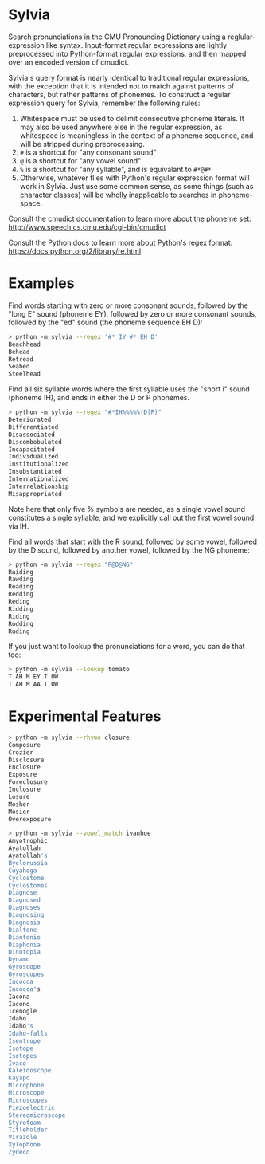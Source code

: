 # Sylvia

Search pronunciations in the CMU Pronouncing Dictionary using a reglular-expression like syntax. Input-format regular expressions are lightly preprocessed into Python-format regular expressions, and then mapped over an encoded version of cmudict.

Sylvia's query format is nearly identical to traditional regular expressions, with the exception that it is intended not to match against patterns of characters, but rather patterns of phonemes. To construct a regular expression query for Sylvia, remember the following rules:

1. Whitespace must be used to delimit consecutive phoneme literals. It may also be used anywhere else in the regular expression, as whitespace is meaningless in the context of a phoneme sequence, and will be stripped during preprocessing.
1. `#` is a shortcut for "any consonant sound"
1. `@` is a shortcut for "any vowel sound"
1. `%` is a shortcut for "any syllable", and is equivalant to `#*@#*`
1. Otherwise, whatever flies with Python's regular expression format will work in Sylvia. Just use some common sense, as some things (such as character classes) will be wholly inapplicable to searches in phoneme-space.

Consult the cmudict documentation to learn more about the phoneme set: http://www.speech.cs.cmu.edu/cgi-bin/cmudict 

Consult the Python docs to learn more about Python's regex format: https://docs.python.org/2/library/re.html

# Examples

Find words starting with zero or more consonant sounds, followed by the "long E" sound (phoneme EY), followed by zero or more consonant sounds, followed by the "ed" sound (the phoneme sequence EH D):

```bash
> python -m sylvia --regex '#* IY #* EH D'
Beachhead
Behead
Retread
Seabed
Steelhead
```
Find all six syllable words where the first syllable uses the "short i" sound (phoneme IH), and ends in either the D or P phonemes.

```bash
> python -m sylvia --regex "#*IH%%%%%(D|P)"
Deteriorated
Differentiated
Disassociated
Discombobulated
Incapacitated
Individualized
Institutionalized
Insubstantiated
Internationalized
Interrelationship
Misappropriated
```
Note here that only five % symbols are needed, as a single vowel sound constitutes a single syllable, and we explicitly call out the first vowel sound via IH.

Find all words that start with the R sound, followed by some vowel, followed by the D sound, followed by another vowel, followed by the NG phoneme:

```bash
> python -m sylvia --regex "R@D@NG"
Raiding
Rawding
Reading
Redding
Reding
Ridding
Riding
Rodding
Ruding
```
If you just want to lookup the pronunciations for a word, you can do that too:

```bash
> python -m sylvia --lookup tomato
T AH M EY T OW
T AH M AA T OW
```

# Experimental Features

```bash
> python -m sylvia --rhyme closure
Composure
Crozier
Disclosure
Enclosure
Exposure
Foreclosure
Inclosure
Losure
Mosher
Mosier
Overexposure
```
```bash
> python -m sylvia --vowel_match ivanhoe
Amyotrophic
Ayatollah
Ayatollah's
Byelorussia
Cuyahoga
Cyclostome
Cyclostomes
Diagnose
Diagnosed
Diagnoses
Diagnosing
Diagnosis
Dialtone
Diantonio
Diaphonia
Dinotopia
Dynamo
Gyroscope
Gyroscopes
Iacocca
Iacocca's
Iacona
Iacono
Icenogle
Idaho
Idaho's
Idaho-falls
Isentrope
Isotope
Isotopes
Ivaco
Kaleidoscope
Kayapo
Microphone
Microscope
Microscopes
Piezoelectric
Stereomicroscope
Styrofoam
Titleholder
Virazole
Xylophone
Zydeco
```

